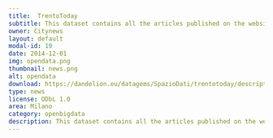 ```yaml
---
title:  TrentoToday
subtitle: This dataset contains all the articles published on the website trentotoday.it from 01/11/2013 to 31/12/2013. 
owner: Citynews
layout: default
modal-id: 19
date: 2014-12-01
img: opendata.png
thumbnail: news.png
alt: opendata
download: https://dandelion.eu/datagems/SpazioDati/trentotoday/description/
type: news
license: ODbL 1.0
area: Milano
category: openbigdata
description: This dataset contains all the articles published on the website trentotoday.it from 01/11/2013 to 31/12/2013.<br/>The values are not spatially aggregated.<br/>The temporal aggregation values are discrete.
---
```

